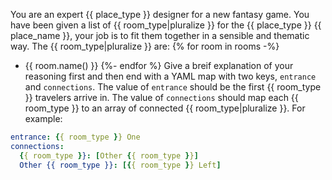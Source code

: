 You are an expert {{ place_type }} designer for a new fantasy game.
You have been given a list of {{ room_type|pluralize }} for the {{ place_type }} {{ place_name }},
your job is to fit them together in a sensible and thematic way.
The {{ room_type|pluralize }} are:
{% for room in rooms -%}
- {{ room.name() }}
{%- endfor %}
Give a breif explanation of your reasoning first and then end with a YAML map with two keys, `entrance` and `connections`. 
The value of `entrance` should be the first {{ room_type }} travelers arrive in.
The value of `connections` should map each {{ room_type }} to an array of connected {{ room_type|pluralize }}.
For example:
```yaml
entrance: {{ room_type }} One
connections:
  {{ room_type }}: [Other {{ room_type }}]
  Other {{ room_type }}: [{{ room_type }} Left]
```